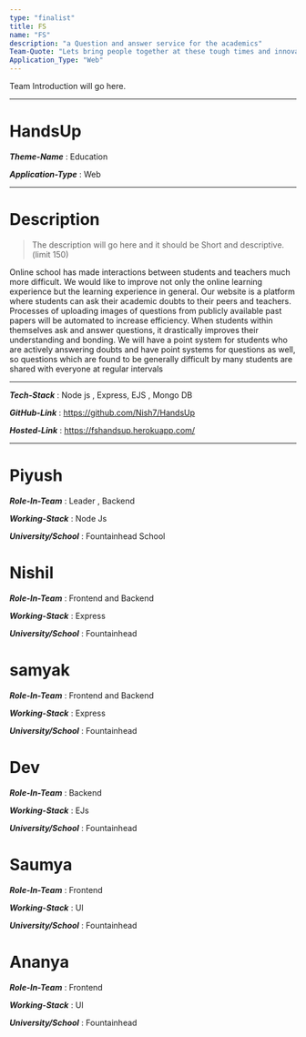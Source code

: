 ```yaml
---
type: "finalist"                   
title: FS
name: "FS"
description: "a Question and answer service for the academics"
Team-Quote: "Lets bring people together at these tough times and innovate!"
Application_Type: "Web"
---
```


Team Introduction will go here.

---

# HandsUp 

_**Theme-Name**_ : Education 

_**Application-Type**_ :   Web

---

# Description

> The description will go here and it should be Short and descriptive. (limit 150)

Online school has made interactions between students and teachers much more difficult. We would like to improve not only the online learning experience but the learning experience in general. Our website is a platform where students can ask their academic doubts to their peers and teachers. Processes of uploading images of questions from publicly available past papers will be automated to increase efficiency. When students within themselves ask and answer questions, it drastically improves their understanding and bonding. We will have a point system for students who are actively answering doubts and have point systems for questions as well, so questions which are found to be generally difficult by many students are shared with everyone at regular intervals


---

_**Tech-Stack**_  :  Node js , Express, EJS , Mongo DB 

_**GitHub-Link**_ :   https://github.com/Nish7/HandsUp

_**Hosted-Link**_ :   https://fshandsup.herokuapp.com/


---


#  Piyush 

_**Role-In-Team**_  : Leader , Backend

_**Working-Stack**_ : Node Js

_**University/School**_ : Fountainhead School


# Nishil

_**Role-In-Team**_  : Frontend and Backend

_**Working-Stack**_ : Express

_**University/School**_ : Fountainhead


# samyak

_**Role-In-Team**_  : Frontend and Backend

_**Working-Stack**_ : Express

_**University/School**_ : Fountainhead

# Dev

_**Role-In-Team**_  :  Backend

_**Working-Stack**_ : EJs

_**University/School**_ : Fountainhead

# Saumya

_**Role-In-Team**_  : Frontend 

_**Working-Stack**_ : UI

_**University/School**_ : Fountainhead

# Ananya

_**Role-In-Team**_  : Frontend 

_**Working-Stack**_ : UI

_**University/School**_ : Fountainhead




